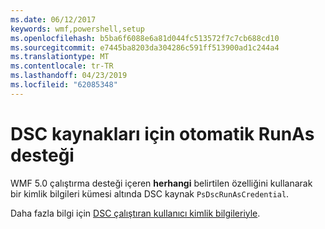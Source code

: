 ```yaml
---
ms.date: 06/12/2017
keywords: wmf,powershell,setup
ms.openlocfilehash: b5ba6f6088e6a81d044fc513572f7c7cb688cd10
ms.sourcegitcommit: e7445ba8203da304286c591ff513900ad1c244a4
ms.translationtype: MT
ms.contentlocale: tr-TR
ms.lasthandoff: 04/23/2019
ms.locfileid: "62085348"
---
```

# <a name="automatic-runas-support-for-dsc-resources"></a>DSC kaynakları için otomatik RunAs desteği

WMF 5.0 çalıştırma desteği içeren **herhangi** belirtilen özelliğini kullanarak bir kimlik bilgileri kümesi altında DSC kaynak `PsDscRunAsCredential`.

Daha fazla bilgi için [DSC çalıştıran kullanıcı kimlik bilgileriyle](https://msdn.microsoft.com/powershell/dsc/runasuser).
